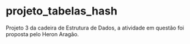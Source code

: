 # projeto_tabelas_hash
Projeto 3 da cadeira de Estrutura de Dados, a atividade em questão foi proposta pelo Heron Aragão.
